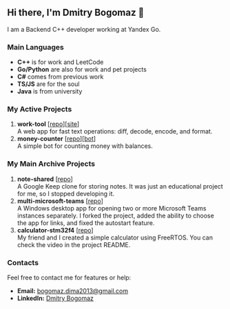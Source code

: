 ## Hi there, I'm Dmitry Bogomaz 👋

I am a Backend C++ developer working at Yandex Go.

### Main Languages

- **C++** is for work and LeetCode
- **Go/Python** are also for work and pet projects
- **C#** comes from previous work
- **TS/JS** are for the soul
- **Java** is from university

### My Active Projects

1. **work-tool** [[repo](https://github.com/bogomazdmitry/work-tool)][[site](https://bogomazdmitry.github.io/work-tool)]  
   A web app for fast text operations: diff, decode, encode, and format.
2. **money-counter** [[repo](https://github.com/bogomazdmitry/money-counter)][[bot](t.me/MoneyCounterHelperBot)]  
   A simple bot for counting money with balances.

### My Main Archive Projects

1. **note-shared** [[repo](https://github.com/bogomazdmitry/note-shared)]  
   A Google Keep clone for storing notes. It was just an educational project for me, so I stopped developing it.
2. **multi-microsoft-teams** [[repo](https://github.com/bogomazdmitry/multi-microsoft-teams)]  
   A Windows desktop app for opening two or more Microsoft Teams instances separately. I forked the project, added the ability to choose the app for links, and fixed the autostart feature.
3. **calculator-stm32f4** [[repo](https://github.com/bogomazdmitry/calculator-stm32f4)]  
   My friend and I created a simple calculator using FreeRTOS. You can check the video in the project README.

### Contacts

Feel free to contact me for features or help:

- **Email:** bogomaz.dima2013@gmail.com
- **LinkedIn:** [Dmitry Bogomaz](https://www.linkedin.com/in/bogomazdmitry/)
